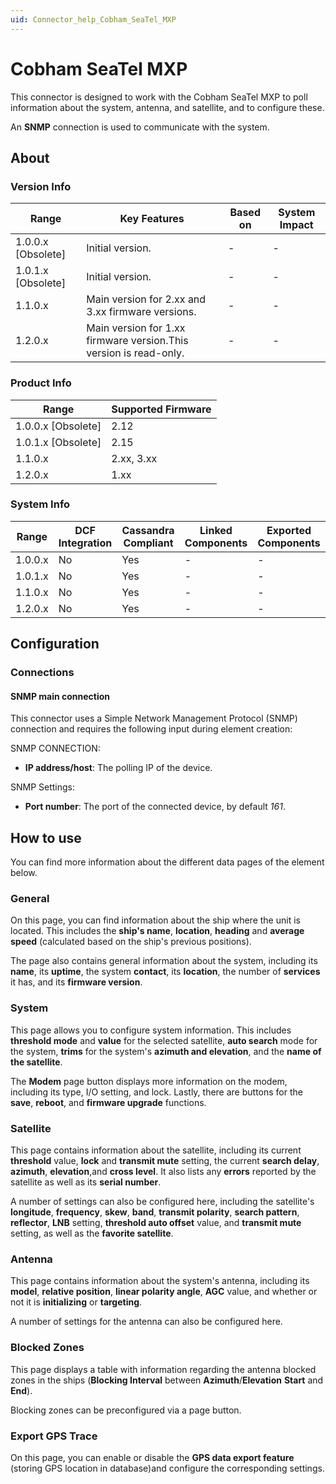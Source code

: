 ```yaml
---
uid: Connector_help_Cobham_SeaTel_MXP
---
```


# Cobham SeaTel MXP

This connector is designed to work with the Cobham SeaTel MXP to poll information about the system, antenna, and satellite, and to configure these.

An **SNMP** connection is used to communicate with the system.

## About

### Version Info

| **Range**            | **Key Features**                                                  | **Based on** | **System Impact** |
|----------------------|-------------------------------------------------------------------|--------------|-------------------|
| 1.0.0.x \[Obsolete\] | Initial version.                                                  | \-           | \-                |
| 1.0.1.x \[Obsolete\] | Initial version.                                                  | \-           | \-                |
| 1.1.0.x              | Main version for 2.xx and 3.xx firmware versions.                 | \-           | \-                |
| 1.2.0.x              | Main version for 1.xx firmware version.This version is read-only. | \-           | \-                |

### Product Info

| **Range**            | **Supported Firmware** |
|----------------------|------------------------|
| 1.0.0.x \[Obsolete\] | 2.12                   |
| 1.0.1.x \[Obsolete\] | 2.15                   |
| 1.1.0.x              | 2.xx, 3.xx             |
| 1.2.0.x              | 1.xx                   |

### System Info

| **Range** | **DCF Integration** | **Cassandra Compliant** | **Linked Components** | **Exported Components** |
|-----------|---------------------|-------------------------|-----------------------|-------------------------|
| 1.0.0.x   | No                  | Yes                     | \-                    | \-                      |
| 1.0.1.x   | No                  | Yes                     | \-                    | \-                      |
| 1.1.0.x   | No                  | Yes                     | \-                    | \-                      |
| 1.2.0.x   | No                  | Yes                     | \-                    | \-                      |

## Configuration

### Connections

#### SNMP main connection

This connector uses a Simple Network Management Protocol (SNMP) connection and requires the following input during element creation:

SNMP CONNECTION:

- **IP address/host**: The polling IP of the device.

SNMP Settings:

- **Port number**: The port of the connected device, by default *161*.

## How to use

You can find more information about the different data pages of the element below.

### General

On this page, you can find information about the ship where the unit is located. This includes the **ship's name**, **location**, **heading** and **average speed** (calculated based on the ship's previous positions).

The page also contains general information about the system, including its **name**, its **uptime**, the system **contact**, its **location**, the number of **services** it has, and its **firmware version**.

### System

This page allows you to configure system information. This includes **threshold mode** and **value** for the selected satellite, **auto search** mode for the system, **trims** for the system's **azimuth and elevation**, and the **name of the satellite**.

The **Modem** page button displays more information on the modem, including its type, I/O setting, and lock. Lastly, there are buttons for the **save**, **reboot**, and **firmware upgrade** functions.

### Satellite

This page contains information about the satellite, including its current **threshold** value, **lock** and **transmit mute** setting, the current **search delay**, **azimuth**, **elevation**,and **cross level**. It also lists any **errors** reported by the satellite as well as its **serial number**.

A number of settings can also be configured here, including the satellite's **longitude**, **frequency**, **skew**, **band**, **transmit polarity**, **search pattern**, **reflector**, **LNB** setting, **threshold auto offset** value, and **transmit mute** setting, as well as the **favorite satellite**.

### Antenna

This page contains information about the system's antenna, including its **model**, **relative position**, **linear polarity angle**, **AGC** value, and whether or not it is **initializing** or **targeting**.

A number of settings for the antenna can also be configured here.

### Blocked Zones

This page displays a table with information regarding the antenna blocked zones in the ships (**Blocking Interval** between **Azimuth**/**Elevation** **Start** and **End**).

Blocking zones can be preconfigured via a page button.

### Export GPS Trace

On this page, you can enable or disable the **GPS data export feature** (storing GPS location in database)and configure the corresponding settings.
